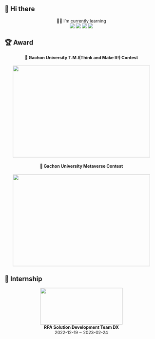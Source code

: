 <h2>👋 Hi there</h2>
<div align = "center">
  👨‍💻 I’m currently learning 
</div>
<div align = "center">
  <img src="https://img.shields.io/badge/Python-3766AB?style=flat-square&logo=Python&logoColor=white"/> 
  <img src="https://img.shields.io/badge/Java-007396?style=flat-square&logo=Java&logoColor=white"/>
  <img src="https://img.shields.io/badge/Spring Boot-6DB33F?style=flat-square&logo=SpringBoot&logoColor=white"/>
  <img src="https://img.shields.io/badge/Amazon AWS-232F3E?style=flat-square&logo=AmazonAWS&logoColor=white"/>
</div>


<h2>🏆 Award</h2>
<div align = "center">
  <h4>🥈 Gachon University T.M.I(Think and Make It!) Contest</h4>
  <img src="https://user-images.githubusercontent.com/76763417/187452115-e4c67924-bbb6-4f0f-bc16-85b327c43385.png" width=450 height=300>
  <h4>🥉 Gachon University Metaverse Contest</h4>
  <img src="https://user-images.githubusercontent.com/76763417/177543355-75b4025e-e62a-42a8-8996-1d2f604282da.png" width=450 height=300>
</div>


<h2>🧑 Internship</h2>
<div align = "center">
  <img src="https://user-images.githubusercontent.com/76763417/221116300-d4ebc384-612f-4676-9407-e5568affb9de.jpg" width=270 height=120>
  <div><b>RPA Solution Development Team DX</b></div>
  <div>2022-12-19 ~ 2023-02-24</div>
</div>

